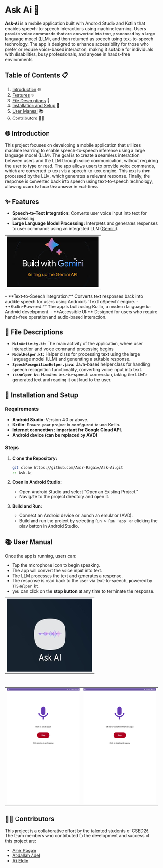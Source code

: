 # Ask Ai **🤖**

**Ask-Ai** is a mobile application built with Android Studio and Kotlin that enables speech-to-speech interactions using machine learning. Users provide voice commands that are converted into text, processed by a large language model (LLM), and then returned as speech using text-to-speech technology. The app is designed to enhance accessibility for those who prefer or require voice-based interaction, making it suitable for individuals with disabilities, busy professionals, and anyone in hands-free environments.

## **Table of Contents 📋**

1. [Introduction](#-introduction)  🌐
2. [Features](#-features) ✨
3. [File Descriptions](#-file-descriptions) **📂**
4. [Installation and Setup](#-installation-and-setup) **🔧**
5. [User Manual](#-user-manual)  📚
6. [Contributors](#-contributors) 👨‍💻

## 🌐 Introduction

This project focuses on developing a mobile application that utilizes machine learning to enable speech-to-speech inference using a large language model (LLM). The goal is to create a seamless interaction between users and the LLM through voice communication, without requiring the user to type or read. The app allows users to provide voice commands, which are converted to text via a speech-to-text engine. This text is then processed by the LLM, which generates a relevant response. Finally, the response is converted back into speech using text-to-speech technology, allowing users to hear the answer in real-time.

## ✨ Features

- **Speech-to-Text Integration:** Converts user voice input into text for processing.
- **Large Language Model Processing:** Interprets and generates responses to user commands using an integrated LLM ([Gemini](https://gemini.google.com/app)).

<table align="center">
    <tr>
        <td><img src="assets/Gemini.jpeg" alt="Gemini" /></td>
    </tr>
</table>
- **Text-to-Speech Integration:** Converts text responses back into audible speech for users using Android’s `TextToSpeech` engine.
- **Kotlin-Powered:** The app is built using Kotlin, a modern language for Android development.
- **Accessible UI:** Designed for users who require hands-free operation and audio-based interaction.

## **📂** File Descriptions

- **`MainActivity.kt`:** The main activity of the application, where user interaction and voice command processing begins.
- **`ModelHelper.kt`:** Helper class for processing text using the large language model (LLM) and generating a suitable response.
- **`SpeechRecognitionHelper.java`:** Java-based helper class for handling speech recognition functionality, converting voice input into text.
- **`TTSHelper.kt`:** Handles text-to-speech conversion, taking the LLM's generated text and reading it out loud to the user.

## **🔧** Installation and Setup

### Requirements

- **Android Studio**: Version 4.0 or above.
- **Kotlin**: Ensure your project is configured to use Kotlin.
- **Internet connection : important for Google Cloud API.**
- **Android device (can be replaced by AVD)**

### Steps

1. **Clone the Repository:**
    
    ```bash
    git clone https://github.com/Amir-Ragaie/Ask-Ai.git
    cd Ask-Ai
    
    ```
    
2. **Open in Android Studio:**
    - Open Android Studio and select "Open an Existing Project."
    - Navigate to the project directory and open it.
3. **Build and Run:**
    - Connect an Android device or launch an emulator (AVD).
    - Build and run the project by selecting `Run > Run 'app'` or clicking the play button in Android Studio.

## 📚 User Manual

Once the app is running, users can:

- Tap the microphone icon to begin speaking.
- The app will convert the voice input into text.
- The LLM processes the text and generates a response.
- The response is read back to the user via text-to-speech, powered by `TTSHelper.kt`.
- you can click on the **stop button** at any time to terminate the response.

<table align="center">
    <tr>
        <td><img src="assets/icon.jpg" alt="icon" /></td>
    </tr>
</table>
<br>

<!-- put 2 images next to each other -->
<table align="center">
    <tr>
        <td><img src="assets/img1.jpg" alt="img1" /></td>
        <td><img src="assets/img2.jpg" alt="img2" /></td>
    </tr>
</table>

## 👨‍💻 Contributors

This project is a collaborative effort by the talented students of CSED26. The team members who contributed to the development and success of this project are:

- [Amir Ragaie](https://github.com/Amir-Ragaie)
- [Abdallah Adel](https://github.com/abdallahadel667)
- [Ali Eldin](Aly-El-Din)